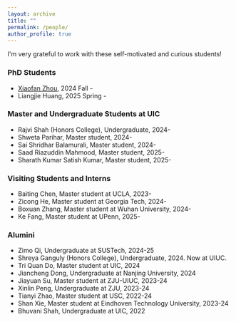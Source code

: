 ```yaml
---
layout: archive
title: ""
permalink: /people/
author_profile: true
---
```

I'm very grateful to work with these self-motivated and curious students!

### PhD Students 
- [Xiaofan Zhou](https://alearzhou.github.io/), 2024 Fall - 
- Liangjie Huang, 2025 Spring -

### Master and Undergraduate Students at UIC
- Rajvi Shah (Honors College), Undergraduate, 2024-
- Shweta Parihar, Master student, 2024-
- Sai Shridhar Balamurali, Master student, 2024-
- Saad Riazuddin Mahmood, Master student, 2025-
- Sharath Kumar Satish Kumar, Master student, 2025-
  
### Visiting Students and Interns
- Baiting Chen, Master student at UCLA, 2023-
- Zicong He, Master student at Georgia Tech, 2024-
- Boxuan Zhang, Master student at Wuhan University, 2024-
- Ke Fang, Master student at UPenn, 2025-

### Alumini
- Zimo Qi, Undergraduate at SUSTech, 2024-25
- Shreya Ganguly (Honors College), Undergraduate, 2024. Now at UIUC.
- Tri Quan Do, Master student at UIC, 2024
- Jiancheng Dong, Undergraduate at Nanjing University, 2024
- Jiayuan Su, Master student at ZJU-UIUC, 2023-24
- Xinlin Peng, Undergraduate at ZJU, 2023-24
- Tianyi Zhao, Master student at USC, 2022-24
- Shan Xie, Master student at Eindhoven Technology University, 2023-24
- Bhuvani Shah, Undergraduate at UIC, 2022
